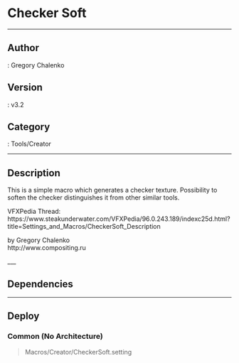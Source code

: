 # Checker Soft
___

## Author
 : Gregory Chalenko

## Version
 : v3.2

## Category
 : Tools/Creator
___

## Description
<p>This is a simple macro which generates a checker texture. Possibility to soften the checker distinguishes it from other similar tools.</p>

<p>VFXPedia Thread:<br>
https://www.steakunderwater.com/VFXPedia/96.0.243.189/indexc25d.html?title=Settings_and_Macros/CheckerSoft_Description</p>

<p>by Gregory Chalenko<br>
http://www.compositing.ru</p>___

## Dependencies


___

## Deploy

### Common (No Architecture)

> Macros/Creator/CheckerSoft.setting  
